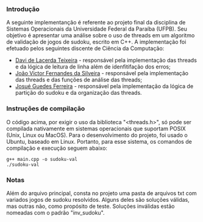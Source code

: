 ### Introdução

A seguinte implementanção é referente ao projeto final da disciplina de Sistemas Operacionais
da Universidade Federal da Paraíba (UFPB). Seu objetivo é apresentar uma análise sobre o uso de threads
em um algoritmo de validação de jogos de sudoku, escrito em C++. A implementação foi efetuado pelos seguintes
discente de Ciência da Computação:

* [Davi de Lacerda Teixeira](https://github.com/DavideLacerdaT) - responsável pela implementação das threads e da lógica de leitura de linha além de idenfitifação dos erros;
* [João Victor Fernandes da Silveira](https://github.com/oiotave) - responsável pela implementação das threads e das funções de análise das threads;
* [Josué Guedes Ferreira](https://github.com/JosueGuedes) - responsável pela implementação da lógica de partição do sudoku e da organização das threads.

### Instruções de compilação

O código acima, por exigir o uso da biblioteca "<threads.h>", só pode ser compilada nativamente
em sistemas operacionais que suportam POSIX (Unix, Linux ou MacOS). Para o desenvolvimento do projeto,
foi usado o Ubuntu, baseado em Linux. Portanto, para esse sistema, os comandos de compilação e
execução seguem abaixo:

    g++ main.cpp -o sudoku-val
    ./sudoku-val

### Notas

Além do arquivo principal, consta no projeto uma pasta de arquivos txt com variados jogos de sudoku resolvidos.
Alguns deles são soluções válidas, mas outras não, como propósito de teste. Soluções inválidas estão nomeadas com
o padrão "inv_sudoku".
